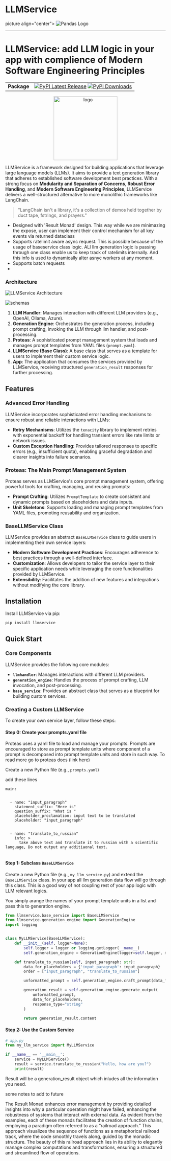 # LLMService

picture align="center">
  <source media="(prefers-color-scheme: dark)" srcset="https://pandas.pydata.org/static/img/pandas_white.svg">
  <img alt="Pandas Logo" src="https://raw.githubusercontent.com/karaposu/llmkit/refs/heads/main/assets/logo_cropped.png">
</picture>

-----------------

# LLMService: add LLM logic in your app with complience of Modern Software Engineering Principles

|             |                                                                                                                                                                                |
| ----------- | ------------------------------------------------------------------------------------------------------------------------------------------------------------------------------ |
| **Package** | [![PyPI Latest Release](https://img.shields.io/pypi/v/llmservice.svg)](https://pypi.org/project/llmservice/) [![PyPI Downloads](https://img.shields.io/pypi/dm/llmservice.svg?label=PyPI%20downloads)](https://pypi.org/project/llmservice/) |
 


<div style="text-align: center;">
    <img src="https://raw.githubusercontent.com/karaposu/llmkit/refs/heads/main/assets/logo_cropped.png" alt="logo" width="200"/>
</div>


LLMService is a framework designed for building applications that leverage large language models (LLMs). It aims to provide a text generation library that adheres to established software development best practices. With a strong focus on **Modularity and Separation of Concerns**, **Robust Error Handling**, and **Modern Software Engineering Principles**, LLMService delivers a well-structured alternative to more monolithic frameworks like LangChain.

> "LangChain isn't a library, it's a collection of demos held together by duct tape, fstrings, and prayers."

- Designed with 'Result Monad' design.  This way while we are minimazing the expose, user can implement their control mechanism for all key events via returned dataclass
- Supports ratelimit aware async request. This is possible because of the usage of baseservice class logic. ALl llm generation logic is passing through one class enable us to keep track of ratelimits internally.  And this info is used to dynamically alter asnyc workers at any moment. 
- Supports batch requests 
- 



### Architecture

![LLMService Architecture](https://raw.githubusercontent.com/karaposu/LLMService/refs/heads/main/assets/llmservice_architecture1.png) 

![schemas](https://raw.githubusercontent.com/karaposu/LLMService/refs/heads/main/assets/schemas.png)  




1. **LLM Handler**: Manages interaction with different LLM providers (e.g., OpenAI, Ollama, Azure).
2. **Generation Engine**: Orchestrates the generation process, including prompt crafting, invoking the LLM through llm handler, and post-processing.
3. **Proteas**: A sophisticated prompt management system that loads and manages prompt templates from YAML files (`prompt.yaml`).
4. **LLMService (Base Class)**: A base class that serves as a template for users to implement their custom service logic.  
5. **App**: The application that consumes the services provided by LLMService, receiving structured `generation_result` responses for further processing.

## Features

### Advanced Error Handling

LLMService incorporates sophisticated error handling mechanisms to ensure robust and reliable interactions with LLMs:

- **Retry Mechanisms**: Utilizes the `tenacity` library to implement retries with exponential backoff for handling transient errors like rate limits or network issues.
- **Custom Exception Handling**: Provides tailored responses to specific errors (e.g., insufficient quota), enabling graceful degradation and clearer insights into failure scenarios.

### Proteas: The Main Prompt Management System

Proteas serves as LLMService's core prompt management system, offering powerful tools for crafting, managing, and reusing prompts:

- **Prompt Crafting**: Utilizes `PromptTemplate` to create consistent and dynamic prompts based on placeholders and data inputs.
- **Unit Skeletons**: Supports loading and managing prompt templates from YAML files, promoting reusability and organization.

### BaseLLMService Class

LLMService provides an abstract `BaseLLMService` class to guide users in implementing their own service layers:

- **Modern Software Development Practices**: Encourages adherence to best practices through a well-defined interface.
- **Customization**: Allows developers to tailor the service layer to their specific application needs while leveraging the core functionalities provided by LLMService.
- **Extensibility**: Facilitates the addition of new features and integrations without modifying the core library.

## Installation

Install LLMService via pip:

```bash
pip install llmservice
```

## Quick Start

### Core Components

LLMService provides the following core modules:

- **`llmhandler`**: Manages interactions with different LLM providers.
- **`generation_engine`**: Handles the process of prompt crafting, LLM invocation, and post-processing.
- **`base_service`**: Provides an abstract class that serves as a blueprint for building custom services.

### Creating a Custom LLMService

To create your own service layer, follow these steps:

#### Step 0: Create your prompts.yaml file
Proteas uses a yaml file to load and manage your prompts. Prompts are encouraged to store as prompt template units 
where component of a prompt is decomposed into prompt template units and store in such way. To read more go to proteas docs
(link here)

Create a new Python file (e.g., `prompts.yaml`) 

add these lines 

```commandline
main:


  - name: "input_paragraph"
    statement_suffix: "Here is"
    question_suffix: "What is "
    placeholder_proclamation: input text to be translated
    placeholder: "input_paragraph"


  - name: "translate_to_russian"
    info: > 
      take above text and translate it to russian with a scientific language, Do not output any additiaonal text.
   
```

#### Step 1: Subclass `BaseLLMService`

Create a new Python file (e.g., `my_llm_service.py`) and extend the `BaseLLMService` class.
In your app all llm generation data flow will go through this class.  This is a good way of not coupling rest of your
app logic with LLM relevant logics. 

You simply arange the names of your prompt template units in a list and pass this to generation engine.

```python
from llmservice.base_service import BaseLLMService
from llmservice.generation_engine import GenerationEngine
import logging


class MyLLMService(BaseLLMService):
    def __init__(self, logger=None):
        self.logger = logger or logging.getLogger(__name__)
        self.generation_engine = GenerationEngine(logger=self.logger, model_name="gpt-4o-mini")

    def translate_to_russian(self, input_paragraph: str):
        data_for_placeholders = {'input_paragraph': input_paragraph}
        order = ["input_paragraph", "translate_to_russian"]

        unformatted_prompt = self.generation_engine.craft_prompt(data_for_placeholders, order)

        generation_result = self.generation_engine.generate_output(
            unformatted_prompt,
            data_for_placeholders,
            response_type="string"
        )

        return generation_result.content
```

#### Step 2: Use the Custom Service

```python
# app.py
from my_llm_service import MyLLMService

if __name__ == '__main__':
    service = MyLLMService()
    result = service.translate_to_russian("Hello, how are you?")
    print(result)
```

Result will be a generation_result object which inludes all the information you need. 




some notes to add to future 

The Result Monad enhances error management by providing detailed insights into why a particular operation might have failed, enhancing the robustness of systems that interact with external data.
As evident from the examples, each of these monads facilitates the creation of function chains, employing a paradigm often referred to as a “railroad approach.” This approach visualizes the sequence of functions as a metaphorical railroad track, where the code smoothly travels along, guided by the monadic structure. The beauty of this railroad approach lies in its ability to elegantly manage complex computations and transformations, ensuring a structured and streamlined flow of operations.

